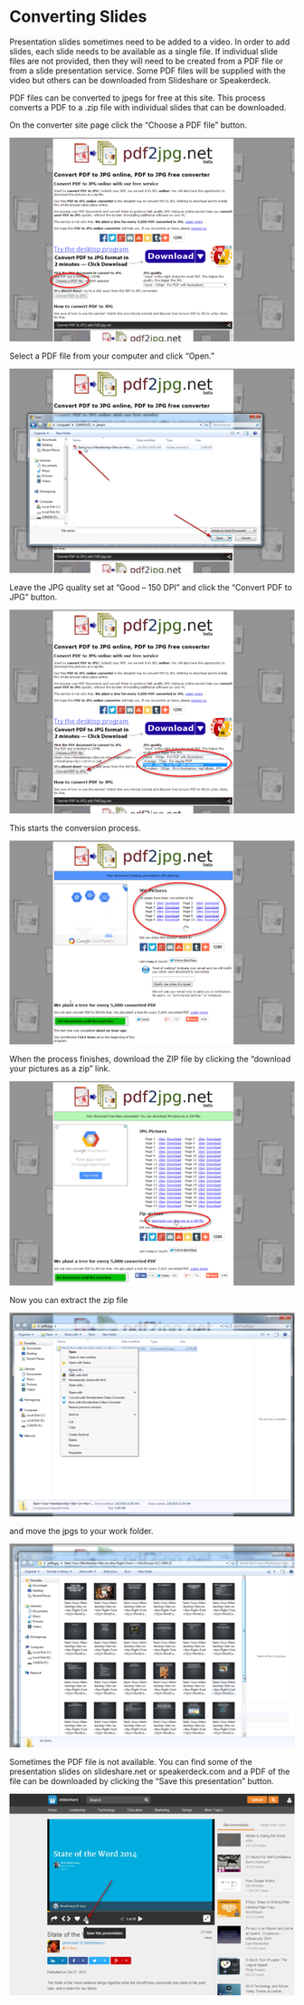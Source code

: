 # Converting Slides

Presentation slides sometimes need to be added to a video. In order to add slides, each slide needs to be available as a single file. If individual slide files are not provided, then they will need to be created from a PDF file or from a slide presentation service. Some PDF files will be supplied with the video but others can be downloaded from Slideshare or Speakerdeck.

PDF files can be converted to jpegs for free at this site. This process converts a PDF to a .zip file with individual slides that can be downloaded.

On the converter site page click the “Choose a PDF file” button.

![pdfhome1](./images/pdfhome1.png)

Select a PDF file from your computer and click “Open.”

![selectpdf1](./images/selectpdf1.png)

Leave the JPG quality set at “Good – 150 DPI” and click the “Convert PDF to JPG” button.

![selectoption1](./images/selectoption1.png)

This starts the conversion process.

![processing1](./images/processing1.png)

When the process finishes, download the ZIP file by clicking the “download your pictures as a zip” link.

![dowdloadzip1](./images/dowdloadzip1.png)

Now you can extract the zip file

![extract1](./images/extract1.png)

and move the jpgs to your work folder.

![movefiles1](./images/movefiles1.png)

Sometimes the PDF file is not available. You can find some of the presentation slides on slideshare.net or speakerdeck.com and a PDF of the file can be downloaded by clicking the “Save this presentation” button.

![savepresentation1](./images/savepresentation1.png)
